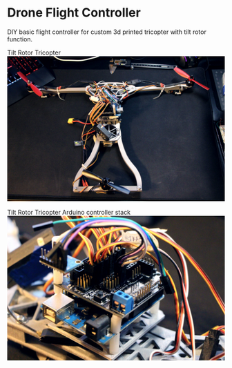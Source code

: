 # Drone Flight Controller
DIY basic flight controller for custom 3d printed tricopter with tilt rotor function.

Tilt Rotor Tricopter
![Tilt Rotor Tricopter](images/TiltTri-Arduino.jpg)

Tilt Rotor Tricopter Arduino controller stack
![Tilt Rotor Tricopter Arnuino stack](images/Arduino_Flight-Controller.jpg)
